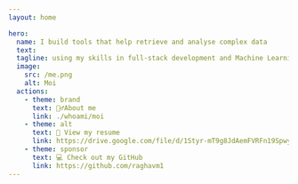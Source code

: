```yaml
---
layout: home

hero:
  name: I build tools that help retrieve and analyse complex data
  text: 
  tagline: using my skills in full-stack development and Machine Learning
  image:
    src: /me.png
    alt: Moi
  actions:
    - theme: brand
      text: 🙆‍♂️About me
      link: ./whoami/moi
    - theme: alt
      text: 💼 View my resume
      link: https://drive.google.com/file/d/1Styr-mT9g8JdAemFVRFn19Spwy57WyAw/view?usp=sharing
    - theme: sponsor
      text: 💻 Check out my GitHub
      link: https://github.com/raghavm1
--- 
```

